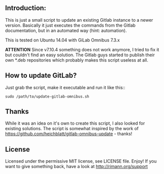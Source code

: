 Introduction:
-------------

This is just a small script to update an existing Gitlab instance to a newer version. Basically it just executes the commands from the Gitlab documentation, but in an automated way (hint: automation).

This is tested on Ubuntu 14.04 with GiLab Omnibus 7.3.x

**ATTENTION** Since v7.10.4 something does not work anymore, I tried to fix it but couldn't find an easy solution. The Gitlab guys started to publish their own *.deb repositories which probably makes this script useless at all.


How to update GitLab?
---------------------

Just grab the script, make it executable and run it like this::

	sudo /path/to/update-gitlab-omnibus.sh


Thanks
------

While it was an idea on it's own to create this script, I also looked for existing solutions. The script is somewhat inspired by the work of https://github.com/heichblatt/gitlab-omnibus-update - thanks!

License
-------

Licensed under the permissive MIT license, see LICENSE file. Enjoy!
If you want to give something back, have a look at http://rimann.org/support
